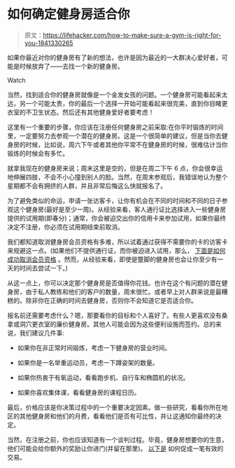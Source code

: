# 如何确定健身房适合你

> 原文：<https://lifehacker.com/how-to-make-sure-a-gym-is-right-for-you-1841330265>

如果你最近对你的健身房有了新的想法，也许是因为最近的一大群决心爱好者，可能是时候放弃了——去找一个新的健身房。

Watch

当然，找到适合你的健身房就像是一个金发女孩的问题。一个健身房可能看起来太远，另一个可能太贵，你的最后一个选择一开始可能看起来很完美，直到你目睹更衣室的不卫生状态。然后还有其他健身爱好者要考虑！

这里有一个重要的步骤，你应该在注册任何健身房之前采取:在你平时锻炼的时间里，一定要努力去参观一个潜在的健身房。这是一个很简单的建议，但是当你去健身房的时候，比如说，周六下午或者其他你平常不在健身房的时候，很难估计当你锻炼的时候会有多忙。

就拿我现在的健身房来说；周末这里是空的，但是在周二下午 6 点，你会很幸运地伸展四肢，不会不小心撞到别人的脸。当然，在周末参观后，我错误地认为整个星期都不会有拥挤的人群，并且非常后悔这么快就报名了。

为了避免类似的命运，申请一张访客卡，让你有机会在不同的时间和不同的日子参观这个健身房(最好是至少一周)。从经验来看，客人通行证比选择进入一些健身房提供的试用期(即春分)；通常，你会被迫交出你的信用卡来参加试用，如果你最终决定不注册，你必须在试用期结束前取消。

我们都知道取消健身房会员资格有多难，所以试着通过获得不需要你的卡的访客卡来规避这一点。(如果他们不提供通行证，而你被迫进入试用，那么， [下面是如何成功取消会员资格](https://lifehacker.com/how-to-cancel-your-gym-membership-1832629564) 。然而，从经验来看，即使是蹩脚的健身房也会让你至少有一天的时间去尝试一下。)

从这一点上，你可以决定那个健身房是否值得你花钱。也许在这个有问题的潜在健身房，由于私人教练和他们的客户的数量，周末很忙。或者早上对人群来说是最糟糕的。除非你在正确的时间去健身房，否则你不会知道它是否适合你。

报名前还需要考虑什么？嗯，那要看你的目标和个人喜好了。有些人更喜欢没有桑拿或洞穴更衣室的廉价健身房。其他人可能会因为这些便利设施而签约。总的来说，我们建议几件事:

*   如果你在非正常时间锻炼，考虑一下健身房的营业时间。
*   如果你是一名举重运动员，考虑一下蹲姿架的数量。

*   如果你热衷于有氧运动，看看跑步机、自行车和椭圆机的状况。
*   如果你喜欢集体课，看看健身房的课程日历。

最后，价格应该是你决策过程中的一个重要决定因素。做一些研究，看看你所在地区的其他健身房和他们的月费，看看他们是否有可比性，并让这通知你最终的决定。

当然，在注册之前，你也应该知道有一个谈判过程。毕竟，健身房想要你的生意，他们可能会给你额外的奖励让你进门(并留在那里)。 [以下是](https://vitals.lifehacker.com/how-to-join-a-gym-without-getting-ripped-off-1750883238) 如何促成一笔有效的交易。